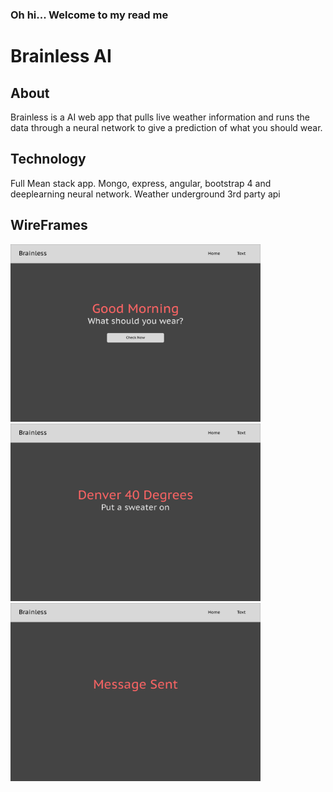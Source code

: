 ### Oh hi... Welcome to my read me

# Brainless AI


## About
Brainless is a AI web app that pulls live weather information and 
runs the data through a neural network to give a prediction of what you should wear.


## Technology
Full Mean stack app. Mongo, express, angular, bootstrap 4 and deeplearning neural network. Weather underground 3rd party api

## WireFrames

<img width="400" alt="WireFrames" src="/mockups/Desktop1.png">
<img width="400" alt="WireFrames" src="/mockups/Desktop2.png">
<img width="400" alt="WireFrames" src="/mockups/Desktop3.png">

